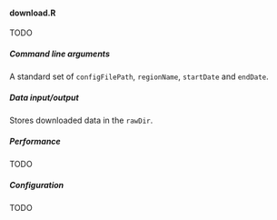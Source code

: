 #### download.R

TODO

##### Command line arguments

A standard set of `configFilePath`, `regionName`, `startDate` and `endDate`.

##### Data input/output

Stores downloaded data in the `rawDir`.

##### Performance

TODO

##### Configuration

TODO

